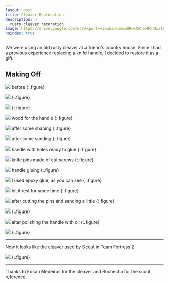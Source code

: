 ```yaml
---
layout: post
title: Cleaver Restoration
description: >
  rusty cleaver retoration
image: https://drive.google.com/uc?export=view&id=1mmb0RwkXeh6vROhMxx1BIDQIAeGt9GEQ
noindex: true
---
```


We were using an old rusty cleaver at a friend's country house. Since I had a previous experience replacing a knife handle, I decided to restore it as a gift.
  

## Making Off

![](https://drive.google.com/uc?export=view&id=1jOngRIMxXNaCTly0a9VMJ61HV3KJk35J)
before
{:.figure}

![](https://drive.google.com/uc?export=view&id=1mmb0RwkXeh6vROhMxx1BIDQIAeGt9GEQ)
{:.figure}

![](https://drive.google.com/uc?export=view&id=1nEIEkQowtVDKXWcBRfN6DJn2U1oiLxl_)
{:.figure}

![](https://drive.google.com/uc?export=view&id=19ZCpc-gVZfObhsKF-rF6cm0pmF8bSr6i)
wood for the handle
{:.figure}

![](https://drive.google.com/uc?export=view&id=1ks8DrZLWAFd-aU6hgo3z7-htP1eZRA8a)
after some shaping
{:.figure}

![](https://drive.google.com/uc?export=view&id=16jxdXRQ9PpNKSh7bRbMJVl_7e3qNXLLy)
after some sanding
{:.figure}

![](https://drive.google.com/uc?export=view&id=1HUN074QlY0t1kxM2-FVqNHU5v8O55i8t)
handle with holes ready to glue
{:.figure}

![](https://drive.google.com/uc?export=view&id=1UXs3rAMukgLdfr55Cnz7W9xmcTpoJh-e)
knife pins made of cut screws
{:.figure}

![](https://drive.google.com/uc?export=view&id=1R6fD7RLAxQF7tNw7SK31S0cupU49Zqmu)
handle gluing
{:.figure}

![](https://drive.google.com/uc?export=view&id=1GkpZd8ihByUFOdo0tlzqgeoEU4gk8o-J)
I used epoxy glue, as you can see 
{:.figure}

![](https://drive.google.com/uc?export=view&id=1di2GbI3GXB2r297PBbUSflcOx4tEdShD)
let it rest for some time
{:.figure}

![](https://drive.google.com/uc?export=view&id=1rUXhb2vaWo5a2H3d8QZRVFvH3QPGglYV)
after cutting the pins and sanding a little
{:.figure}

![](https://drive.google.com/uc?export=view&id=1IRF7YuWTR8jWYIs1bBmA7NWKI3jE_uHH)
{:.figure}

![](https://drive.google.com/uc?export=view&id=1rDyqGoQCrzRnG0jQ63MokXu2RXczpzDe)
alter polishing the handle with oil
{:.figure}

![](https://drive.google.com/uc?export=view&id=10NB-V6SIlz5M3T6aC9ZbOkK2f06N9sxW)
{:.figure}

* * *

Now it looks like the [cleaver](https://wiki.teamfortress.com/wiki/Flying_Guillotine) used by Scout in Team Fortress 2

![](https://drive.google.com/uc?export=view&id=1rW9WeP4NZI2PEiqOunGEQAGvw5tdicWz)
{:.figure}



* * * 

Thanks to Edson Medeiros for the cleaver and Bochecha for the scout reference.

